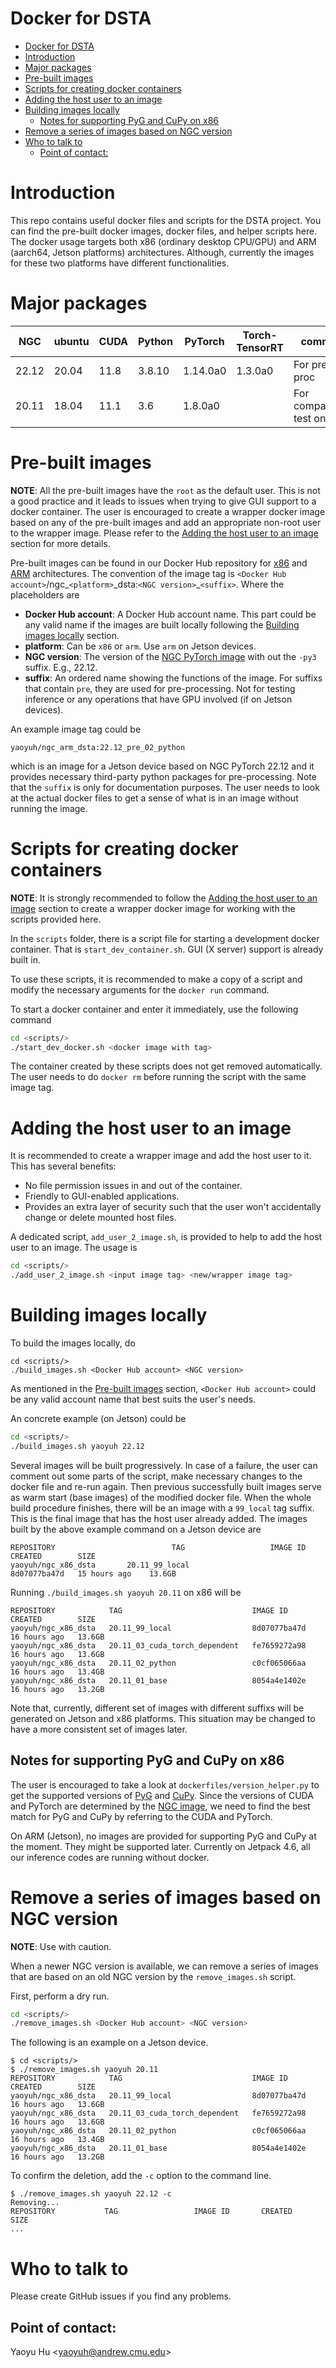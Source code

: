 
# Docker for DSTA #

- [Docker for DSTA](#docker-for-dsta)
- [Introduction](#introduction)
- [Major packages](#major-packages)
- [Pre-built images](#pre-built-images)
- [Scripts for creating docker containers](#scripts-for-creating-docker-containers)
- [Adding the host user to an image](#adding-the-host-user-to-an-image)
- [Building images locally](#building-images-locally)
  - [Notes for supporting PyG and CuPy on x86](#notes-for-supporting-pyg-and-cupy-on-x86)
- [Remove a series of images based on NGC version](#remove-a-series-of-images-based-on-ngc-version)
- [Who to talk to](#who-to-talk-to)
  - [Point of contact:](#point-of-contact)

# Introduction #

This repo contains useful docker files and scripts for the DSTA project. You can find the pre-built docker images, docker files, and helper scripts here. The docker usage targets both x86 (ordinary desktop CPU/GPU) and ARM (aarch64, Jetson platforms) architectures. Although, currently the images for these two platforms have different functionalities.

# Major packages #

| NGC   | ubuntu | CUDA | Python | PyTorch  | Torch-TensorRT | comment                       |
|-------|--------|------|--------|----------|----------------|-------------------------------|
| 22.12 | 20.04  | 11.8 | 3.8.10 | 1.14.0a0 | 1.3.0a0        | For pre-proc                  |
| 20.11 | 18.04  | 11.1 | 3.6    | 1.8.0a0  |                | For compatibility test on x86 |

# Pre-built images #

__NOTE__: All the pre-built images have the `root` as the default user. This is not a good practice and it leads to issues when trying to give GUI support to a docker container. The user is encouraged to create a wrapper docker image based on any of the pre-built images and add an appropriate non-root user to the wrapper image. Please refer to the [Adding the host user to an image](#adding-the-host-user-to-an-image) section for more details.

Pre-built images can be found in our Docker Hub repository for [x86][x86_repo] and [ARM][arm_repo] architectures. The convention of the image tag is `<Docker Hub account>`/ngc_`<platform>`\_dsta:`<NGC version>`\_`<suffix>`. Where the placeholders are 
- __Docker Hub account__: A Docker Hub account name. This part could be any valid name if the images are built locally following the [Building images locally](#building-images-locally) section.
- __platform__: Can be `x86` or `arm`. Use `arm` on Jetson devices.
- __NGC version__: The version of the [NGC PyTorch image][ngc_pytorch] with out the `-py3` suffix. E.g., 22.12.
- __suffix__: An ordered name showing the functions of the image. For suffixs that contain `pre`, they are used for pre-processing. Not for testing inference or any operations that have GPU involved (if on Jetson devices). 

An example image tag could be
```
yaoyuh/ngc_arm_dsta:22.12_pre_02_python
```
which is an image for a Jetson device based on NGC PyTorch 22.12 and it provides necessary third-party python packages for pre-processing. Note that the `suffix` is only for documentation purposes. The user needs to look at the actual docker files to get a sense of what is in an image without running the image.

[x86_repo]: https://hub.docker.com/repository/docker/yaoyuh/ngc_x86_dsta
[arm_repo]: https://hub.docker.com/repository/docker/yaoyuh/ngc_arm_dsta
[ngc_pytorch]: https://catalog.ngc.nvidia.com/orgs/nvidia/containers/pytorch

# Scripts for creating docker containers #

__NOTE__: It is strongly recommended to follow the [Adding the host user to an image](#adding-the-host-user-to-an-image) section to create a wrapper docker image for working with the scripts provided here.

In the `scripts` folder, there is a script file for starting a development docker container. That is `start_dev_container.sh`. GUI (X server) support is already built in.

To use these scripts, it is recommended to make a copy of a script and modify the necessary arguments for the `docker run` command. 

To start a docker container and enter it immediately, use the following command

```bash
cd <scripts/>
./start_dev_docker.sh <docker image with tag>
```

The container created by these scripts does not get removed automatically. The user needs to do `docker rm` before running the script with the same image tag.

# Adding the host user to an image #

It is recommended to create a wrapper image and add the host user to it. This has several benefits:
- No file permission issues in and out of the container.
- Friendly to GUI-enabled applications.
- Provides an extra layer of security such that the user won't accidentally change or delete mounted host files.

A dedicated script, `add_user_2_image.sh`, is provided to help to add the host user to an image. The usage is

```bash
cd <scripts/>
./add_user_2_image.sh <input image tag> <new/wrapper image tag>
```

# Building images locally #

To build the images locally, do

```bath
cd <scripts/>
./build_images.sh <Docker Hub account> <NGC version>
```

As mentioned in the [Pre-built images](#pre-built-images) section, `<Docker Hub account>` could be any valid account name that best suits the user's needs.

An concrete example (on Jetson) could be

```bash
cd <scripts/>
./build_images.sh yaoyuh 22.12 
```

Several images will be built progressively. In case of a failure, the user can comment out some parts of the script, make necessary changes to the docker file and re-run again. Then previous successfully built images serve as warm start (base images) of the modified docker file. When the whole build procedure finishes, there will be an image with a `99_local` tag suffix. This is the final image that has the host user already added. The images built by the above example command on a Jetson device are

```
REPOSITORY                          TAG                   IMAGE ID       CREATED        SIZE
yaoyuh/ngc_x86_dsta       20.11_99_local                    8d07077ba47d   15 hours ago    13.6GB
```

Running `./build_images.sh yaoyuh 20.11` on x86 will be

```
REPOSITORY            TAG                             IMAGE ID       CREATED        SIZE
yaoyuh/ngc_x86_dsta   20.11_99_local                  8d07077ba47d   16 hours ago   13.6GB
yaoyuh/ngc_x86_dsta   20.11_03_cuda_torch_dependent   fe7659272a98   16 hours ago   13.6GB
yaoyuh/ngc_x86_dsta   20.11_02_python                 c0cf065066aa   16 hours ago   13.4GB
yaoyuh/ngc_x86_dsta   20.11_01_base                   8054a4e1402e   16 hours ago   13.2GB
```

Note that, currently, different set of images with different suffixs will be generated on Jetson and x86 platforms. This situation may be changed to have a more consistent set of images later.

## Notes for supporting PyG and CuPy on x86 ##

The user is encouraged to take a look at `dockerfiles/version_helper.py` to get the supported versions of [PyG](https://github.com/pyg-team/pytorch_geometric) and [CuPy](https://docs.cupy.dev/en/stable/install.html). Since the versions of CUDA and PyTorch are determined by the [NGC image](https://docs.nvidia.com/deeplearning/frameworks/pytorch-release-notes/overview.html#overview), we need to find the best match for PyG and CuPy by referring to the CUDA and PyTorch.

On ARM (Jetson), no images are provided for supporting PyG and CuPy at the moment. They might be supported later. Currently on Jetpack 4.6, all our inference codes are running without docker.

# Remove a series of images based on NGC version #

__NOTE__: Use with caution.

When a newer NGC version is available, we can remove a series of images that are based on an old NGC version by the `remove_images.sh` script. 

First, perform a dry run.

```bash
cd <scripts/>
./remove_images.sh <Docker Hub account> <NGC version>
```

The following is an example on a Jetson device.

```
$ cd <scripts/> 
$ ./remove_images.sh yaoyuh 20.11   
REPOSITORY            TAG                             IMAGE ID       CREATED        SIZE
yaoyuh/ngc_x86_dsta   20.11_99_local                  8d07077ba47d   16 hours ago   13.6GB
yaoyuh/ngc_x86_dsta   20.11_03_cuda_torch_dependent   fe7659272a98   16 hours ago   13.6GB
yaoyuh/ngc_x86_dsta   20.11_02_python                 c0cf065066aa   16 hours ago   13.4GB
yaoyuh/ngc_x86_dsta   20.11_01_base                   8054a4e1402e   16 hours ago   13.2GB
```

To confirm the deletion, add the `-c` option to the command line. 

```
$ ./remove_images.sh yaoyuh 22.12 -c
Removing...
REPOSITORY           TAG                 IMAGE ID       CREATED        SIZE
...
```

# Who to talk to #

Please create GitHub issues if you find any problems.

## Point of contact: ##

Yaoyu Hu \<yaoyuh@andrew.cmu.edu\>
